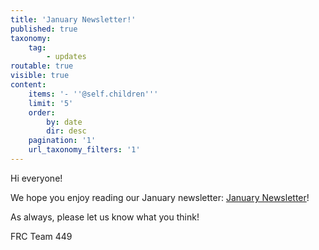 ```yaml
---
title: 'January Newsletter!'
published: true
taxonomy:
    tag:
        - updates
routable: true
visible: true
content:
    items: '- ''@self.children'''
    limit: '5'
    order:
        by: date
        dir: desc
    pagination: '1'
    url_taxonomy_filters: '1'
---
```


Hi everyone!

We hope you enjoy reading our January newsletter: [January Newsletter](https://tinyurl.com/449januarynewsletter)!

As always, please let us know what you think!

FRC Team 449
